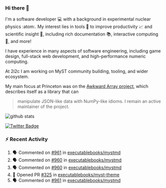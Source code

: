 ### Hi there 👋 

I'm a software developer 💻 with a background in experimental nuclear physics :atom:. My interest lies in tools :wrench: to improve productivity :chart_with_upwards_trend: and scientific insight :telescope:, including rich documentation 📚, interactive computing 🧮, and more! 

I have experience in many aspects of software engineering, including game design, full-stack web development, and high-performance numeric computing. 

At 2i2c I am working on MyST community building, tooling, and wider ecosystem. 

My main focus at Princeton was on the [Awkward Array project](awkward-array.org/), which describes itself as a library that can 
> manipulate JSON-like data with NumPy-like idioms. I remain an active maintainer of the project. 

![github stats](https://github-readme-stats.vercel.app/api?username=agoose77&show_icons=true&hide_rank=true&hide_title=true&bg_color=30,e76445,904e95&text_color=efe3ec&icon_color=efe3ec)
<!--
**agoose77/agoose77** is a ✨ _special_ ✨ repository because its `README.md` (this file) appears on your GitHub profile.

Here are some ideas to get you started:

- 🔭 I’m currently working on ...
- 🌱 I’m currently learning ...
- 👯 I’m looking to collaborate on ...
- 🤔 I’m looking for help with ...
- 💬 Ask me about ...
- 📫 How to reach me: ...
- 😄 Pronouns: ...
- ⚡ Fun fact: ...
-->

[![Twitter Badge](https://img.shields.io/twitter/follow/agoose77?style=flat-square&logo=Twitter&logoColor=white&color=cornflowerblue)](https://twitter.com/agoose77)

### :zap: Recent Activity

<!--START_SECTION:activity-->
1. 🗣 Commented on [#961](https://github.com/executablebooks/mystmd/pull/961#issuecomment-1983872517) in [executablebooks/mystmd](https://github.com/executablebooks/mystmd)
2. 🗣 Commented on [#960](https://github.com/executablebooks/mystmd/issues/960#issuecomment-1983828069) in [executablebooks/mystmd](https://github.com/executablebooks/mystmd)
3. 🗣 Commented on [#960](https://github.com/executablebooks/mystmd/issues/960#issuecomment-1983814051) in [executablebooks/mystmd](https://github.com/executablebooks/mystmd)
4. 💪 Opened PR [#325](https://github.com/executablebooks/myst-theme/pull/325) in [executablebooks/myst-theme](https://github.com/executablebooks/myst-theme)
5. 🗣 Commented on [#961](https://github.com/executablebooks/mystmd/pull/961#issuecomment-1983561882) in [executablebooks/mystmd](https://github.com/executablebooks/mystmd)
<!--END_SECTION:activity-->
